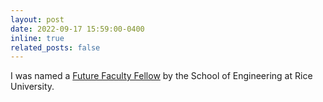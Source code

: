 ```yaml
---
layout: post
date: 2022-09-17 15:59:00-0400
inline: true
related_posts: false
---
```

I was named a [Future Faculty Fellow](https://csweb.rice.edu/news/rice-cs-chamzas-yang-named-future-faculty-fellows) by the School of Engineering at Rice University. 
